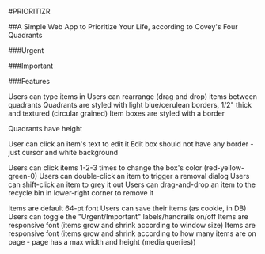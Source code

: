 #PRIORITIZR

##A Simple Web App to Prioritize Your Life, according to Covey's Four Quadrants

###Urgent

###Important


###Features

Users can type items in
Users can rearrange (drag and drop) items between quadrants
Quadrants are styled with light blue/cerulean borders, 1/2" thick and textured (circular grained)
Item boxes are styled with a border

Quadrants have height

User can click an item's text to edit it
Edit box should not have any border - just cursor and white background

Users can click items 1-2-3 times to change the box's color (red-yellow-green-0)
Users can double-click an item to trigger a removal dialog
Users can shift-click an item to grey it out
Users can drag-and-drop an item to the recycle bin in lower-right corner to remove it

Items are default 64-pt font
Users can save their items (as cookie, in DB)
Users can toggle the "Urgent/Important" labels/handrails on/off
Items are responsive font (items grow and shrink according to window size)
Items are responsive font (items grow and shrink according to how many items are on page - page has a max width and height (media queries))
